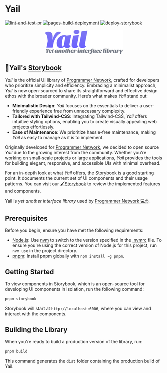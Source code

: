 # Yail

[![lint-and-test-pr](https://github.com/Programmer-Network/yail/actions/workflows/lint-and-test.yaml/badge.svg)](https://github.com/Programmer-Network/yail/actions/workflows/lint-and-test.yaml)
[![pages-build-deployment](https://github.com/Programmer-Network/yail/actions/workflows/pages/pages-build-deployment/badge.svg)](https://github.com/Programmer-Network/yail/actions/workflows/pages/pages-build-deployment)
[![deploy-storybook](https://github.com/Programmer-Network/yail/actions/workflows/deploy-storybook.yaml/badge.svg)](https://github.com/Programmer-Network/yail/actions/workflows/deploy-storybook.yaml)

<p align="center">
  <img src="./assets/images/yail-logo.png" width="250">
</p>

## 🎨Yail's [Storybook](https://yail.programmer.network)

_Yail_ is the official UI library of
[Programmer Network](https://programmer.network), crafted for developers who
prioritize simplicity and efficiency. Embracing a minimalist approach, _Yail_ is
now open-sourced to share its straightforward and effective design ethos with
the broader community. Here’s what makes _Yail_ stand out:

- **Minimalistic Design**: _Yail_ focuses on the essentials to deliver a
  user-friendly experience free from unnecessary complexity.
- **Tailored with Tailwind-CSS**: Integrating Tailwind-CSS, _Yail_ offers
  intuitive styling options, enabling you to create visually appealing web
  projects effortlessly.
- **Ease of Maintenance**: We prioritize hassle-free maintenance, making _Yail_
  as easy to manage as it is to implement.

Originally developed for [Programmer Network](https://programmer.network), we
decided to open source _Yail_ due to the growing interest from the community.
Whether you're working on small-scale projects or large applications, _Yail_
provides the tools for building elegant, responsive, and accessible UIs with
minimal overhead.

For an in-depth look at what _Yail_ offers, the Storybook is a good starting
point. It documents the current set of UI components and their usage patterns.
You can visit our [🖌️Storybook](https://yail.programmer.network) to review the
implemented features and components.

Yail is _yet another interface library_ used by
[Programmer Network 💻🤓](https://programmer.network).

## Prerequisites

Before you begin, ensure you have met the following requirements:

- [Node.js](https://nodejs.org/en/): Use [nvm](https://github.com/nvm-sh/nvm) to
  switch to the version specified in the [.nvmrc](./.nvmrc) file. To ensure
  you're using the correct version of Node.js for this project, run `nvm use` in
  the project directory.
- [pnpm](https://pnpm.io/): Install pnpm globally with `npm install -g pnpm`.

## Getting Started

To view components in Storybook, which is an open-source tool for developing UI
components in isolation, run the following command:

```bash
pnpm storybook
```

Storybook will start at `http://localhost:6006`, where you can view and interact
with the components.

## Building the Library

When you're ready to build a production version of the library, run:

```bash
pnpm build
```

This command generates the `dist` folder containing the production build of
Yail.
